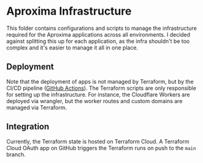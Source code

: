 # Aproxima Infrastructure

This folder contains configurations and scripts to manage the infrastructure required for the Aproxima applications across all environments. I decided against splitting this up for each application, as the infra shouldn't be too complex and it's easier to manage it all in one place.

## Deployment

Note that the deployment of apps is not managed by Terraform, but by the CI/CD pipeline ([GitHub Actions](../.github/workflows/)). The Terraform scripts are only responsible for setting up the infrastructure. For instance, the Cloudflare Workers are deployed via wrangler, but the worker routes and custom domains are managed via Terraform.

## Integration

Currently, the Terraform state is hosted on Terraform Cloud. A Terraform Cloud OAuth app on GitHub triggers the Terraform runs on push to the `main` branch.